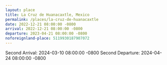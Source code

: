 ```yaml
---
layout: place
title: La Cruz de Huanacaxtle, Mexico
permalink: /places/la-cruz-de-huanacaxtle
date: 2022-12-21 08:00:00 -0800
arrival: 2022-12-21 08:00:00 -0800
departure: 2023-04-21 08:00:00 -0800
noforeignland-place: 5119930187907072
---
```


Second Arrival: 2024-03-10 08:00:00 -0800
Second Departure: 2024-04-24 08:00:00 -0800
